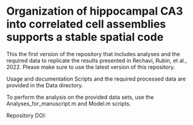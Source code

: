 # Organization of hippocampal CA3 into correlated cell assemblies supports a stable spatial code

This the first version of the repository that includes analyses and the required data to replicate the results presented in Rechavi, Rubin, et al., 2022. Please make sure to use the latest version of this repository.

Usage and documentation Scripts and the required processed data are provided in the Data directory.

To perform the analysis on the provided data sets, use the Analyses_for_manuscript.m and Model.m scripts.

Repository DOI:
